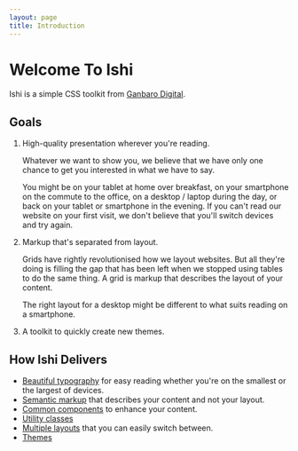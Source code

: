```yaml
---
layout: page
title: Introduction
---
```

# Welcome To Ishi

Ishi is a simple CSS toolkit from [Ganbaro Digital](https://ganbarodigital.com).

## Goals

1. High-quality presentation wherever you're reading.

   Whatever we want to show you, we believe that we have only one chance to get you interested in what we have to say.

   You might be on your tablet at home over breakfast, on your smartphone on the commute to the office, on a desktop / laptop during the day, or back on your tablet or smartphone in the evening. If you can't read our website on your first visit, we don't believe that you'll switch devices and try again.

1. Markup that's separated from layout.

   Grids have rightly revolutionised how we layout websites. But all they're doing is filling the gap that has been left when we stopped using tables to do the same thing. A grid is markup that describes the layout of your content.

   The right layout for a desktop might be different to what suits reading on a smartphone.

1. A toolkit to quickly create new themes.

## How Ishi Delivers

* [Beautiful typography](typography.html) for easy reading whether you're on the smallest or the largest of devices.
* [Semantic markup](structure.html) that describes your content and not your layout.
* [Common components](components.html) to enhance your content.
* [Utility classes](utilities.html)
* [Multiple layouts](layouts.html) that you can easily switch between.
* [Themes](themes.html)